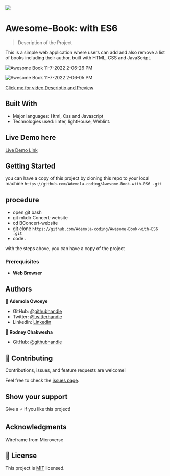 ![](https://img.shields.io/badge/Microverse-blueviolet)


# Awesome-Book: with ES6

> Description of the Project
 
 This is a simple web application where users can add and also remove a list of books including their author, built with HTML, CSS and JavaScript.
  
![Awesome Book 11-7-2022 2-06-26 PM](https://user-images.githubusercontent.com/96092850/200319526-7f63d74f-0b12-47d0-93aa-2c446d33cc72.png)

![Awesome Book 11-7-2022 2-06-05 PM](https://user-images.githubusercontent.com/96092850/200319544-65ba1645-b639-45ca-8dd5-8c5b1fe53864.png)

 [Click me for video Descriptio and Preview](https://www.loom.com/share/701f674fa6944e5e80b422f711a6f954)

## Built With

- Major languages: Html, Css and Javascript
- Technologies used: linter, lightHouse, Weblint.

## Live Demo here

[Live Demo Link](https://ademola-coding.github.io/Awesome-Book-with-ES6/)

## Getting Started

you can have a copy of this project by cloning this repo to your local machine
`https://github.com/Ademola-coding/Awesome-Book-with-ES6
.git`

## procedure
- open git bash
- git mkdir Concert-website
- cd BConcert-website
- git clone `https://github.com/Ademola-coding/Awesome-Book-with-ES6
.git`
- code .
 
with the steps above, you can have a copy of the project 

### Prerequisites

- **Web Browser**

## Authors

👤 **Ademola Owoeye**

- GitHub: [@githubhandle](https://github.com/Ademola-coding)
- Twitter: [@twitterhandle](https://twitter.com/steady1700)
- LinkedIn: [LinkedIn](https://www.linkedin.com/resume-builder/urn:li:fs_memberResume:27973521/)

👤 **Rodney Chakwesha**

- GitHub: [@githubhandle](https://github.com/RodChak)

## 🤝 Contributing

Contributions, issues, and feature requests are welcome!

Feel free to check the [issues page](../../issues/).

## Show your support

Give a ⭐️ if you like this project!

## Acknowledgments

Wireframe from Microverse

## 📝 License

This project is [MIT](./MIT.md) licensed.
